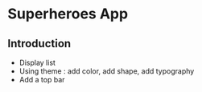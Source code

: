 Superheroes App
==================================

Introduction
------------
- Display list
- Using theme : add color, add shape, add typography
- Add a top bar




